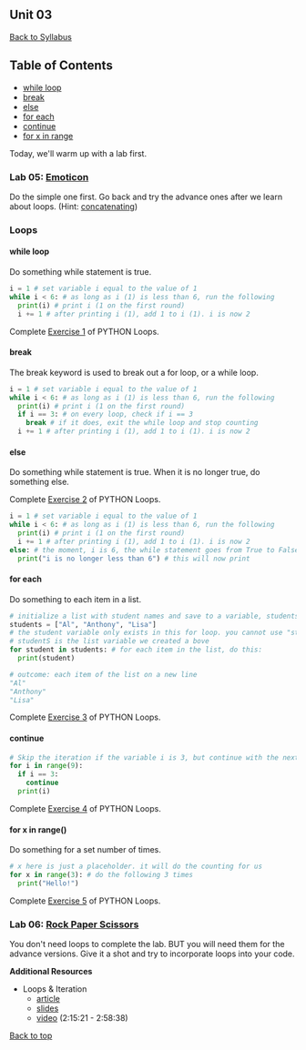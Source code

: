 ## <a id="top"></a>Unit 03
[Back to Syllabus](https://github.com/PdxCodeGuild/IntroToProgramming#top)

## Table of Contents
- [while loop](#while)
- [break](#break)
- [else](#else)
- [for each](#each)
- [continue](#continue)
- [for x in range](#range)

Today, we'll warm up with a lab first.

### Lab 05: [Emoticon](https://github.com/PdxCodeGuild/IntroToProgramming/blob/master/labs/lab05-emoticon.md)
Do the simple one first. Go back and try the advance ones after we learn about loops.
(Hint: [concatenating](https://www.pythonforbeginners.com/concatenation/string-concatenation-and-formatting-in-python))

### Loops

#### while <a id="while"></a>loop
Do something while statement is true.

```python
i = 1 # set variable i equal to the value of 1
while i < 6: # as long as i (1) is less than 6, run the following
  print(i) # print i (1 on the first round)
  i += 1 # after printing i (1), add 1 to i (1). i is now 2
```

Complete [Exercise 1](https://www.w3schools.com/python/exercise.asp?filename=exercise_loops1) of PYTHON Loops.

#### <a id="break"></a>break

The break keyword is used to break out a for loop, or a while loop.

```python
i = 1 # set variable i equal to the value of 1
while i < 6: # as long as i (1) is less than 6, run the following
  print(i) # print i (1 on the first round)
  if i == 3: # on every loop, check if i == 3
    break # if it does, exit the while loop and stop counting
  i += 1 # after printing i (1), add 1 to i (1). i is now 2
```

#### <a id="else"></a>else
Do something while statement is true. When it is no longer true, do something else.

Complete [Exercise 2](https://www.w3schools.com/python/exercise.asp?filename=exercise_loops2) of PYTHON Loops.

```python
i = 1 # set variable i equal to the value of 1
while i < 6: # as long as i (1) is less than 6, run the following
  print(i) # print i (1 on the first round)
  i += 1 # after printing i (1), add 1 to i (1). i is now 2
else: # the moment, i is 6, the while statement goes from True to False
  print("i is no longer less than 6") # this will now print
```

#### <a id="each"></a>for each

Do something to each item in a list.

```python
# initialize a list with student names and save to a variable, students
students = ["Al", "Anthony", "Lisa"]
# the student variable only exists in this for loop. you cannot use "student" anywhere else
# studentS is the list variable we created a bove
for student in students: # for each item in the list, do this:
  print(student)

# outcome: each item of the list on a new line
"Al"
"Anthony"
"Lisa"
```

Complete [Exercise 3](https://www.w3schools.com/python/exercise.asp?filename=exercise_loops3) of PYTHON Loops.

#### <a id="continue"></a>continue

```python
# Skip the iteration if the variable i is 3, but continue with the next iteration:
for i in range(9):
  if i == 3:
    continue
  print(i)
```
Complete [Exercise 4](https://www.w3schools.com/python/exercise.asp?filename=exercise_loops4) of PYTHON Loops.

#### <a id="range"></a>for x in range()

Do something for a set number of times.

```python
# x here is just a placeholder. it will do the counting for us
for x in range(3): # do the following 3 times
  print("Hello!")
```

Complete [Exercise 5](https://www.w3schools.com/python/exercise.asp?filename=exercise_loops1) of PYTHON Loops.

### Lab 06: [Rock Paper Scissors](https://github.com/PdxCodeGuild/IntroToProgramming/blob/master/labs/lab06-rock_paper_scissors.md)
You don't need loops to complete the lab. BUT you will need them for the advance versions. Give it a shot and try to incorporate loops into your code.

**Additional Resources**
- Loops & Iteration
  - [article](https://www.py4e.com/html3/05-iterations)
  - [slides](https://www.py4e.com/lectures3/Pythonlearn-05-Iterations.pptx)
  - [video](https://www.youtube.com/watch?v=8DvywoWv6fI&t=8121s) (2:15:21 - 2:58:38)

[Back to top](#top)
